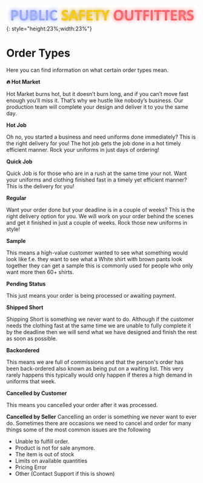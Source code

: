 ![](snaily-legend.png){: style="height:23%;width:23%"} 
# Order Types
Here you can find information on what certain order types mean.

**🔥 Hot Market**

Hot Market burns hot, but it doesn’t burn long, and if you can’t move fast enough you’ll miss it. That’s why we hustle like nobody’s business. Our production team will complete your design and deliver it to you the same day.

**Hot Job** 

Oh no, you started a business and need uniforms done immediately? This is the right delivery for you! The hot job gets the job done in a hot timely efficient manner. Rock your uniforms in just days of ordering!

**Quick Job**

Quick Job is for those who are in a rush at the same time your not. Want your uniforms and clothing finished fast in a timely yet efficient manner? This is the delivery for you!

**Regular**

Want your order done but your deadline is in a couple of weeks? This is the right delivery option for you. We will work on your order behind the scenes and get it finished in just a couple of weeks. Rock those new uniforms in style!

**Sample**

This means a high-value customer wanted to see what something would look like f.e. they want to see what a White shirt with brown pants look together they can get a sample this is commonly used for people who only want more then 60+ shirts.

**Pending Status**

This just means your order is being processed or awaiting payment.

**Shipped Short**

Shipping Short is something we never want to do. Although if the customer needs the clothing fast at the same time we are unable to fully complete it by the deadline then we will send what we have designed and finish the rest as soon as possible.

**Backordered**

This means we are full of commissions and that the person's order has been back-ordered also known as being put on a waiting list. This very rarely happens this typically would only happen if theres a high demand in uniforms that week.

**Cancelled by Customer**

This means you cancelled your order after it was processed. 


**Cancelled by Seller**
Cancelling an order is something we never want to ever do. Sometimes there are occasions we need to cancel and order for many things some of the most common issues are the following

* Unable to fulfill order.
* Product is not for sale anymore.
* The item is out of stock
* Limits on available quantities
* Pricing Error
* Other (Contact Support if this is shown)